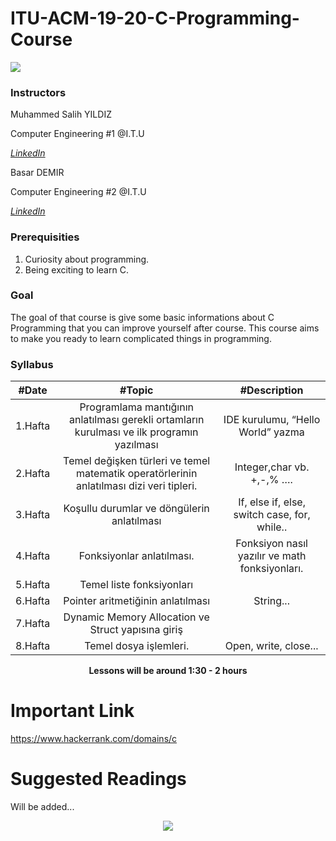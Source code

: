 # ITU-ACM-19-20-C-Programming-Course
[![](https://ituacm.com/wp-content/uploads/2017/12/fb-tes-720p-1024x576.png)](https://ituacm.com/wp-content/uploads/2017/12/fb-tes-720p-1024x576.png)

### Instructors

Muhammed Salih YILDIZ

Computer Engineering #1 @I.T.U

[*LinkedIn*](https://www.linkedin.com/in/muhammed-salih-y%C4%B1ld%C4%B1z-b51991174/)

Basar DEMIR

Computer Engineering #2 @I.T.U

[*LinkedIn*](https://www.linkedin.com/in/ba%C5%9Fardemir/)


### Prerequisities
1. Curiosity about programming.
2. Being exciting to learn C.


### Goal

The goal of that course is give some basic informations about C Programming that you can improve yourself after course. This course aims to make you ready to learn complicated things in programming.

### Syllabus

|  #Date |  #Topic  | #Description  |
| :------------: | :------------: | :------------: |
| 1.Hafta | Programlama mantığının anlatılması gerekli ortamların kurulması ve ilk  programın yazılması  | IDE kurulumu, “Hello World” yazma |
| 2.Hafta | Temel değişken türleri ve temel matematik operatörlerinin anlatılması dizi veri tipleri. |  Integer,char vb. +,-,% ….  |
| 3.Hafta | Koşullu durumlar ve döngülerin anlatılması  | If, else if, else, switch case, for, while..   |
| 4.Hafta | Fonksiyonlar anlatılması. |  Fonksiyon nasıl yazılır ve math fonksiyonları. |
| 5.Hafta | Temel liste fonksiyonları |
| 6.Hafta | Pointer aritmetiğinin anlatılması | String... |
| 7.Hafta | Dynamic Memory Allocation ve Struct yapısına giriş |
| 8.Hafta |Temel dosya işlemleri.  | Open, write, close... |




<p align="center"><b>Lessons will be around 1:30 - 2 hours</b></p>



# Important Link

https://www.hackerrank.com/domains/c

# Suggested Readings

Will be added...




<p align="center">
  <a href="//ituacm.com" target="_blank">
    <img src="https://ituacm.com/wp-content/uploads/2017/08/itu-logo.png">
  </a>
</p>
